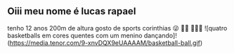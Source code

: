 ## Oiii meu nome é lucas rapael


tenho 12 anos
200m de altura
gosto de sports corinthias 😜
👀👅
🏀🧑‍🦰
![quatro basketballs em cores quentes com um menino dançando]!(https://media.tenor.com/9-xnvDQX9eUAAAAM/basketball-ball.gif)

